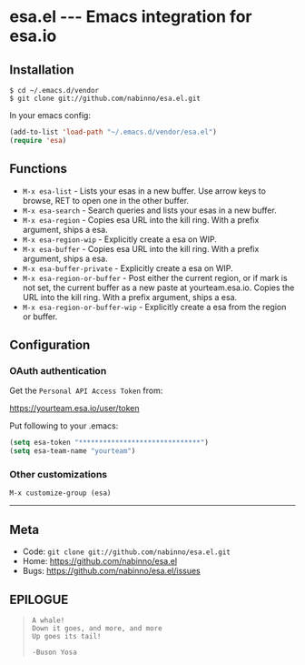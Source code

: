 # esa.el --- Emacs integration for esa.io
## Installation

    $ cd ~/.emacs.d/vendor
    $ git clone git://github.com/nabinno/esa.el.git

In your emacs config:

```lisp
(add-to-list 'load-path "~/.emacs.d/vendor/esa.el")
(require 'esa)
```

## Functions

- `M-x esa-list` - Lists your esas in a new buffer. Use arrow keys to
  browse, RET to open one in the other buffer.
- `M-x esa-search` - Search queries and lists your esas in a new buffer.
- `M-x esa-region` - Copies esa URL into the kill ring.  With a prefix
  argument, ships a esa.
- `M-x esa-region-wip` - Explicitly create a esa on WIP.
- `M-x esa-buffer` - Copies esa URL into the kill ring.  With a
  prefix argument, ships a esa.
- `M-x esa-buffer-private` - Explicitly create a esa on WIP.
- `M-x esa-region-or-buffer` - Post either the current region, or if
  mark is not set, the current buffer as a new paste at
  yourteam.esa.io.  Copies the URL into the kill ring.  With a prefix
  argument, ships a esa.
- `M-x esa-region-or-buffer-wip` - Explicitly create a esa from the
  region or buffer.

## Configuration
### OAuth authentication

Get the `Personal API Access Token` from:

https://yourteam.esa.io/user/token

Put following to your .emacs:

```lisp
(setq esa-token "******************************")
(setq esa-team-name "yourteam")
```

### Other customizations

    M-x customize-group (esa)

---

## Meta

* Code: `git clone git://github.com/nabinno/esa.el.git`
* Home: <https://github.com/nabinno/esa.el>
* Bugs: <https://github.com/nabinno/esa.el/issues>

## EPILOGUE

>     A whale!
>     Down it goes, and more, and more
>     Up goes its tail!
>
>     -Buson Yosa

